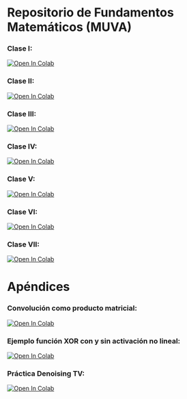 # Repositorio de Fundamentos Matemáticos (MUVA)

### Clase I: <a href="https://colab.research.google.com/github/rollervan/FunMat/blob/main/Codes/Clase%20I.ipynb">
  <img src="https://colab.research.google.com/assets/colab-badge.svg" alt="Open In Colab"/>
</a>

### Clase II: <a href="https://colab.research.google.com/github/rollervan/FunMat/blob/main/Codes/Clase%20II.ipynb">
  <img src="https://colab.research.google.com/assets/colab-badge.svg" alt="Open In Colab"/>
</a>

### Clase III: <a href="https://colab.research.google.com/github/rollervan/FunMat/blob/main/Codes/Clase%20III.ipynb">
  <img src="https://colab.research.google.com/assets/colab-badge.svg" alt="Open In Colab"/>
</a>

### Clase IV: <a href="https://colab.research.google.com/github/rollervan/FunMat/blob/main/Codes/Clase%20IV.ipynb">
  <img src="https://colab.research.google.com/assets/colab-badge.svg" alt="Open In Colab"/>
</a>

### Clase V: <a href="https://colab.research.google.com/github/rollervan/FunMat/blob/main/Codes/Clase%20V.ipynb">
  <img src="https://colab.research.google.com/assets/colab-badge.svg" alt="Open In Colab"/>
</a>

### Clase VI: <a href="https://colab.research.google.com/github/rollervan/FunMat/blob/main/Codes/Clase%20VI.ipynb">
  <img src="https://colab.research.google.com/assets/colab-badge.svg" alt="Open In Colab"/>
</a>

### Clase VII: <a href="https://colab.research.google.com/github/rollervan/FunMat/blob/main/Codes/Clase%20VII.ipynb">
  <img src="https://colab.research.google.com/assets/colab-badge.svg" alt="Open In Colab"/>
</a>


# Apéndices

### Convolución como producto matricial: <a href="https://colab.research.google.com/github/rollervan/FunMat/blob/main/Codes/Convolution%20as%20a%20Matrix%20Product.ipynb">
  <img src="https://colab.research.google.com/assets/colab-badge.svg" alt="Open In Colab"/>
</a>

### Ejemplo función XOR con y sin activación no lineal: <a href="https://colab.research.google.com/github/rollervan/FunMat/blob/main/Codes/XOR_example.ipynb">
  <img src="https://colab.research.google.com/assets/colab-badge.svg" alt="Open In Colab"/>
</a>


### Práctica Denoising TV: <a href="https://colab.research.google.com/github/rollervan/FunMat/blob/main/Codes/Práctica_TV_TF2.ipynb">
  <img src="https://colab.research.google.com/assets/colab-badge.svg" alt="Open In Colab"/>
</a>
